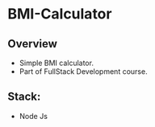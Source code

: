 # BMI-Calculator

## Overview

- Simple BMI calculator.
- Part of FullStack Development course.

## Stack:

- Node Js

